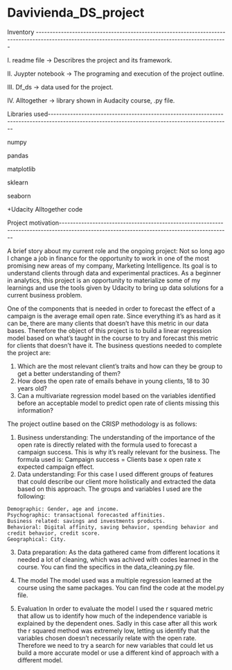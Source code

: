 # Davivienda_DS_project

Inventory ---------------------------------------------------------------------------------------------------------------------------------------------------

I. readme file -> Describres the project and its framework.

II. Juypter notebook -> The programing and execution of the project outline.

III. Df_ds -> data used for the project.

IV. Alltogether -> library shown in Audacity course, .py file.

Libraries used-----------------------------------------------------------------------------------------------------------------------------------------------

numpy

pandas

matplotlib

sklearn

seaborn

+Udacity Alltogether code

Project motivation-------------------------------------------------------------------------------------------------------------------------------------------

A brief story about my current role and the ongoing project:
Not so long ago I change a job in finance for the opportunity to work in one of the most promising new areas of my company, Marketing Intelligence. Its goal is to understand clients through data and experimental practices. As a beginner in analytics, this project is an opportunity to materialize some of my learnings and use the tools given by Udacity to bring up data solutions for a current business problem.

One of the components that is needed in order to forecast the effect of a campaign is the average email open rate. Since everything it’s as hard as it can be, there are many clients that doesn’t have this metric in our data bases. Therefore the object of this project is to build a linear regression model based on what’s taught in the course to try and forecast this metric for clients that doesn’t have it. The business questions needed to complete the project are:

  1. Which are the most relevant client’s traits and how can they be group to get a better understanding of them? 
  2. How does the open rate of emails behave in young clients, 18 to 30 years old?
  3. Can a multivariate regression model based on the variables identified before an acceptable model to predict open rate of clients missing this information? 

The project outline based on the CRISP methodology is as follows:
  1. Business understanding: The understanding of the importance of the open rate is directly related with the formula used to forecast a campaign success. This is why it’s really relevant for the business. The formula used is: Campaign success = Clients base x open rate x expected campaign effect.
  2. Data understanding: For this case I used different groups of features that could describe our client more holistically and extracted the data based on this approach. The groups and variables I used are the following:
 
	Demographic: Gender, age and income.
	Psychographic: transactional forecasted affinities.
	Business related: savings and investments products.
	Behavioral: Digital affinity, saving behavior, spending behavior and credit behavior, credit score.
	Geographical: City.
	
   3. Data preparation: As the data gathered came from different locations it needed a lot of cleaning, which was achived with codes learned in the course. You can find the specifics in the data_cleaning.py file.

   5. The model The model used was a multiple regression learned at the course using the same packages. You can find the code at the model.py file.
   6. Evaluation In order to evaluate the model I used the r squared metric that allow us to identify how much of the independence variable is explained by the dependent ones.
Sadly in this case after all this work the r squared method was extremely low, letting us identify that the variables chosen doesn’t necessarily relate with the open rate. Therefore we need to try a search for new variables that could let us build a more accurate model or use a different kind of approach with a different model.
